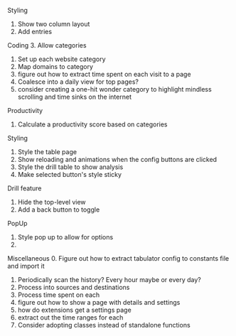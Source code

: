 Styling
1. Show two column layout
1. Add entries

Coding
3. Allow categories
1. Set up each website category
1. Map domains to category
1. figure out how to extract time spent on each visit to a page
1. Coalesce into a daily view for top pages?
1. consider creating a one-hit wonder category to highlight mindless scrolling and time sinks on the internet

Productivity
1. Calculate a productivity score based on categories

Styling
1. Style the table page
2. Show reloading and animations when the config buttons are clicked
1. Style the drill table to show analysis
1. Make selected button's style sticky

Drill feature
1. Hide the top-level view
1. Add a back button to toggle

PopUp
1. Style pop up to allow for options
1. 

Miscellaneous
0. Figure out how to extract tabulator config to constants file and import it
1. Periodically scan the history? Every hour maybe or every day?
2. Process into sources and destinations
3. Process time spent on each
4. figure out how to show a page with details and settings
5. how do extensions get a settings page
6. extract out the time ranges for each
7. Consider adopting classes instead of standalone functions
